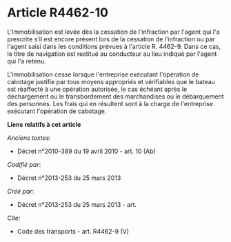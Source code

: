 # Article R4462-10

L'immobilisation est levée dès la cessation de l'infraction par l'agent qui l'a prescrite s'il est encore présent lors de la
cessation de l'infraction ou par l'agent saisi dans les conditions prévues à l'article R. 4462-9. Dans ce cas, le titre de
navigation est restitué au conducteur au lieu indiqué par l'agent qui l'a retenu. 

L'immobilisation cesse lorsque l'entreprise exécutant l'opération de cabotage justifie par tous moyens appropriés et
vérifiables que le bateau est réaffecté à une opération autorisée, le cas échéant après le déchargement ou le transbordement
des marchandises ou le débarquement des personnes. Les frais qui en résultent sont à la charge de l'entreprise exécutant
l'opération de cabotage.

**Liens relatifs à cet article**

_Anciens textes_:

  - Décret n°2010-389 du 19 avril 2010 - art. 10 (Ab)

_Codifié par_:

  - Décret n°2013-253 du 25 mars 2013

_Créé par_:

  - Décret n°2013-253 du 25 mars 2013 - art.

_Cite_:

  - Code des transports - art. R4462-9 (V)
